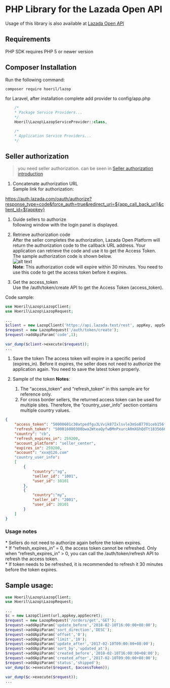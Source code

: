 # PHP Library for the Lazada Open API #
Usage of this library is also available at [Lazada Open API](https://open.lazada.com)

Requirements
-----

PHP SDK requires PHP 5 or newer version

Composer Installation
-----

Run the following command:
```bash
composer require hoeril/lazop
```

for Laravel, after installation complete add provider to config/app.php
```php
    /*
    * Package Service Providers...
    */
    Hoeril\Lazop\LazopServiceProvider::class,

    /*
    * Application Service Providers...
    */
```

Seller authorization
-----
> you need seller authorization. can be seen in [Seller authorization introduction](https://open.lazada.com/doc/doc.htm?spm=a2o9m.11193531.0.0.1d796bbeGt9UoA#?nodeId=10777&docId=108260)

1. Concatenate authorization URL<br/>
Sample link for authorization:<br/>

https://auth.lazada.com/oauth/authorize?response_type=code&force_auth=true&redirect_uri=${app_call_back_url}&client_id=${appkey}<br/>

1. Guide sellers to authorize<br/>
following window with the login panel is displayed.

1. Retrieve authorization code<br/>
After the seller completes the authorization, Lazada Open Platform will return the authorization code to the callback URL address. Your application can retrieve the code and use it to get the Access Token. The sample authorization code is shown below.<br/>
![alt text](https://gw.alipayobjects.com/zos/skylark/a8931057-4dec-4737-9f0d-5b5ca1cd1952/2018/png/83941b14-f1be-420c-9896-bb5108a96bd8.png)<br/>
<b>Note</b>: This authorization code will expire within 30 minutes. You need to use this code to get the access token before it expires.

1. Get the access_token<br/>
Use the /auth/token/create API to get the Access Token (access_token).

Code sample:

```php
use Hoeril\Lazop\LazopClient;
use Hoeril\Lazop\LazopRequest;

...
$client = new LazopClient('https://api.lazada.test/rest', appKey, appSecret);
$request = new LazopRequest('/auth/token/create');
$request->addApiParam('code',1);
    
var_dump($client->execute($request));
...
```
1. Save the token
The access token will expire in a specific period (expires_in). Before it expires, the seller does not need to authorize the application again. You need to save the latest token properly.

1. Sample of the token
<b>Notes</b>:<br/>
    1. The “access_token” and “refresh_token” in this sample are for reference only.
    2. For cross border sellers, the returned access token can be used for multiple sites. Therefore, the “country_user_info” section contains multiple country values.
```json 
{
	"access_token": "50000601c30atpedfgu3LVvik87Ixlsvle3mSoB7701ceb156fPunYZ43GBg",
	"refresh_token": "500016000300bwa2WteaQyfwBMnPxurcA0mXGhQdTt18356663CfcDTYpWoi",
	"country": "cb",
	"refresh_expires_in": 259200,
	"account_platform": "seller_center",
	"expires_in": 259200,
	"account": "xxx@126.com"
    "country_user_info":
    [
    	{
    	 	"country":"sg",
          	"seller_id": "1001",
          	"user_id": 10101
    	},
    	{
    	 	"country":"my",
          	"seller_id": "2001",
          	"user_id": 20101
    	}
    ]
}
```
<h3><b>Usage notes</b></h3>
* Sellers do not need to authorize again before the token expires.<br/>
* If “refresh_expires_in” = 0, the access token cannot be refreshed. Only when “refresh_expires_in” > 0, you can call the /auth/token/refresh API to refresh the access token.<br/>
* If token needs to be refreshed, it is recommended to refresh it 30 minutes before the token expires.<br/>

Sample usage:
-----
```php
use Hoeril\Lazop\LazopClient;
use Hoeril\Lazop\LazopRequest;

...
$c = new LazopClient(url,appkey,appSecret);
$request = new LazopRequest('/orders/get','GET');
$request->addApiParam('update_before','2018-02-10T16:00:00+08:00');
$request->addApiParam('sort_direction','DESC');
$request->addApiParam('offset','0');
$request->addApiParam('limit','10');
$request->addApiParam('update_after','2017-02-10T09:00:00+08:00');
$request->addApiParam('sort_by','updated_at');
$request->addApiParam('created_before','2018-02-10T16:00:00+08:00');
$request->addApiParam('created_after','2017-02-10T09:00:00+08:00');
$request->addApiParam('status','shipped');
var_dump($c->execute($request, $accessToken));
    
var_dump($c->execute($request));
...

```

